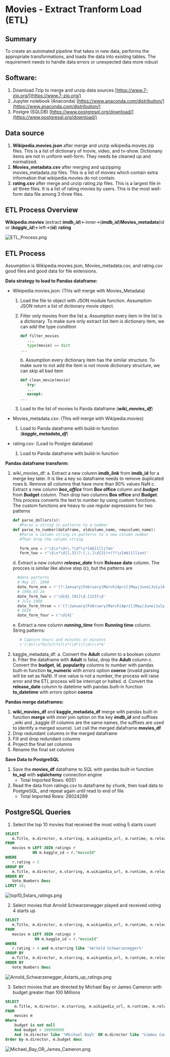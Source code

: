 # Movies - Extract Tranform Load (ETL)

**Summary**
---

To create an automated pipeline that takes in new data, performs the appropriate transformations, and loads the data into existing tables. The requirement needs to handle data errors or unexpected data more robust

**Software:**
---
1. Download 7zip to merge and unzip data sources
   [https://www.7-zip.org/](https://www.7-zip.org/)
2. Jupyter notebook (Anaconda)
   [https://www.anaconda.com/distribution/](https://www.anaconda.com/distribution/)
3. Postgre (SQLDB)
   [https://www.postgresql.org/download/](https://www.postgresql.org/download/)

**Data source**
---
1. **Wikipedia.movies.json** after merge and unzip wikipedia.movies.zip files. This is a list of dictionary of movie, video, and tv-show.  Dictionany items are not in uniform well-form. They needs be cleaned up and normalized.
2. **Movies_metadata.csv** after merging and upzipping movies_metadata.zip files. This is a list of movies which contain extra information that wikipedia.movies do not contain.
3. **rating.csv** after merge and unzip rating.zip files. This is a largest file in all three files. It is a list of rating movies by users. This is the most well-form data file among 3 three files.

**ETL Process Overview**
---
**Wikipedia.movies** (extract ***imdb_id***)<-inner->(***imdb_id***)**Movies_metadata**(id or (***kaggle_id***)<-left->(**id**) **rating**

![ETL_Process.png](ETL_Process.png)

**ETL Process**
---
Assumption is Wikipedia.movies.json, Movies_metadata.csv, and rating.csv good files and good data for file extensions.

**Data strategy to load to Pandas dataframe:**

- Wikipedia.movies.json: (This will merge with Movies_Metadata)
   
   1. Load the file to object with JSON module function. Assumption JSON return a list of dictionary movie object.
   2. Filter only movies from the list 
      a. Assumption every item in the list is a dictionary. To make sure only extract list item is dictionary item, we can add the type condition
      
      ```python
      def filter_movies
         ...
         type(movie) == dict
      ...
      ```
      
      b. Assumption every dictionary item has the similar structure. To make sure to not add the item is not movie dictionary structure, we can skip all bad item 
      
      ```python
      def clean_movie(movie)
         try:
         ...
         except:
      ...
      ```
      
   3. Load to the list of movies to Panda dataframe (***wiki_movies_df***)
   
- Movies_metadata.csv: (This will merge with  Wikipedia.movies)
   1. Load to Panda dataframe with build-in function (***kaggle_metadata_df***)

- rating.csv: (Load to Postgre database) 
   1. Load to Panda dataframe with build-in function
  
**Pandas dataframe transform:** 

   1. wiki_movies_df: 
      a. Extract a new column ***imdb_link*** from **imdb_id** for a merge key later. It is like a key so dataframe needs to remove duplicated rows
      b. Remove all columns that have more than 90% values NaN
      c. Extract a new column ***box_office*** from **Box office** column and ***budget*** from **Budget** column. Then drop two columns **Box office** and **Budget**. This process converts the text to number by using custom functions. The custom functions are heavy to use regular expressions for two patterns
      ```python
      def parse_dollars(s):
         #Parse a string in patterns to a number
      def parse_to_number(dataframe, oldcolumn_name, newcolumn_name):
         #Parse a column string in patterns to a new column number
         #Then drop the column string
      ```
      ```python
         form_one = r'\$\s*\d+\.?\d*\s*[mb]illi?on'
         form_two = r'\$\s*\d{1,3}(?:[,\.]\d{3})+(?!\s[mb]illion)'
      ```
      d. Extract a new column ***release_date*** from **Release date** column. The procces is similar like above step (c), but the patterns are
      ```python
        #date patterns
        # May 17, 1990
        date_form_one = r'(?:January|February|March|April|May|June|July|August|September|October|November|December)\s[123]\d,\s\d{4}'
        # 1990.03.24
        date_form_two = r'\d{4}.[01]\d.[123]\d'
        # July 1998
        date_form_three = r'(?:January|February|March|April|May|June|July|August|September|October|November|December)\s\d{4}'
        # 2018
        date_form_four = r'\d{4}'
      ```
      e. Extract a new column ***running_time*** from **Running time** column. String patterns:
      ```python
         # Capture hours and minutes or minutes
         r'(\d+)\s*ho?u?r?s?\s*(\d*)|(\d+)\s*m'
      ```
   2. kaggle_metadata_df:
      a. Convert the **Adult** column to a boolean column
      b. Filter the dataframe with **Adult** is false, drop the **Adult** column
      c. Convert the **budget**, **id**, **popularity** columns to number with pandas built-in function **to_numeric** with *errors* option **coerce** (invalid parsing will be set as NaN). If one value is not a number, the process will raise error and the ETL process will be interrupt or halted.
      d. Convert the **release_date** column to datetime with pandas built-in function **to_datetime** with *errors* option **coerce**
      
**Pandas merge dataframes:**

   1. **wiki_movies_df** and **kaggle_metadata_df** merge with pandas built-in function **merge** with *inner* join option on the key ***imdb_id*** and suffixes _wiki and _kaggle (If columns are the same names, the suffixes are used to identify a merged source). Let call the merged dataframe **movies_df**
   2. Drop redundant columns in the merged dataframe
   3. Fill and drop redundant columns
   4. Project the final set columns
   5. Rename the final set columns
   
**Save Data to PostgreSQL**

   1. Save the **movies_df** dataframe to SQL with pandas built-in function **to_sql** with **sqlalchemy** connection engine
      - Total Imported Rows: 6051
   2. Read the data from ratings.csv to dataframe by chunk, then load data to PostgreSQL, and repeat again until read to end of file
      - Total Imported Rows: 26024289
      
**PostgreSQL Queries**
---
   1. Select the top 10 movies that received the most voting 5 starts count
   ```sql
   SELECT
      m.Title, m.director, m.starring, m.wikipedia_url, m.runtime, m.release_date, Count(r.rating) As Vote_Numbers
   FROM 
      movies m LEFT JOIN ratings r 
               ON m.kaggle_id = r."movieId"
   WHERE 
      r.rating = 5
   GROUP BY 
      m.Title, m.director, m.starring, m.wikipedia_url, m.runtime, m.release_date,m.popularity
   ORDER BY 
      Vote_Numbers Desc
   LIMIT 10;
   ```
   
   ![top10_5stars_ratings.png](top10_5stars_ratings.png)
   
   2. Select movies that Arnold Schwarzenegger played  and received voting 4 starts up
   ```sql
   SELECT
      m.Title, m.director, m.starring, m.wikipedia_url, m.runtime, m.release_date, Count(r.rating) As Vote_Numbers
   FROM 
      movies m LEFT JOIN ratings r 
				ON m.kaggle_id = r."movieId"
   WHERE 
      r.rating > 4 and m.starring like '%Arnold Schwarzenegger%'
   GROUP BY 
      m.Title, m.director, m.starring, m.wikipedia_url, m.runtime, m.release_date,m.popularity
   ORDER BY 
      Vote_Numbers Desc
   ```
   
   ![Arnold_Schwarzenegger_4starts_up_ratings.png](Arnold_Schwarzenegger_4starts_up_ratings.png)
   
   3. Select movies that are directed by Michael Bay or James Cameron with budget greater than 100 Millions
   ```sql
   SELECT
	   m.Title, m.director, m.starring, m.wikipedia_url, m.runtime, m.release_date, m.budget, m.country
   FROM 
	   movies m 
   Where 
	   budget is not null 
	   And budget > 100000000
	   And (m.director like '%Michael Bay%' OR m.director like '%James Cameron%')
   Order by m.director, m.budget desc
   ```
   
   ![Michael_Bay_OR_James_Cameron.png](Michael_Bay_OR_James_Cameron.png)
   
   

